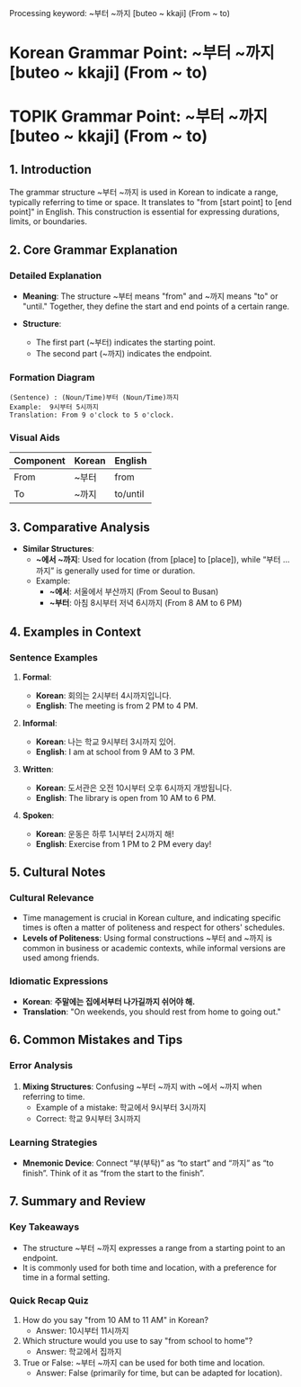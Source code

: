 Processing keyword: ~부터 ~까지 [buteo ~ kkaji] (From ~ to)
# Korean Grammar Point: ~부터 ~까지 [buteo ~ kkaji] (From ~ to)
# TOPIK Grammar Point: ~부터 ~까지 [buteo ~ kkaji] (From ~ to)
## 1. Introduction
The grammar structure ~부터 ~까지 is used in Korean to indicate a range, typically referring to time or space. It translates to "from [start point] to [end point]" in English. This construction is essential for expressing durations, limits, or boundaries.
## 2. Core Grammar Explanation
### Detailed Explanation
- **Meaning**: The structure ~부터 means "from" and ~까지 means "to" or "until." Together, they define the start and end points of a certain range.
  
- **Structure**: 
    - The first part (~부터) indicates the starting point.
    - The second part (~까지) indicates the endpoint.
  
### Formation Diagram
```
(Sentence) : (Noun/Time)부터 (Noun/Time)까지
Example:  9시부터 5시까지
Translation: From 9 o'clock to 5 o'clock.
```
### Visual Aids
| Component | Korean  | English              |
|-----------|---------|----------------------|
| From      | ~부터   | from                 |
| To        | ~까지   | to/until             |
## 3. Comparative Analysis
- **Similar Structures**:
    - **~에서 ~까지**: Used for location (from [place] to [place]), while “부터 ... 까지” is generally used for time or duration.
    - Example: 
        - **~에서**: 서울에서 부산까지 (From Seoul to Busan)
        - **~부터**: 아침 8시부터 저녁 6시까지 (From 8 AM to 6 PM)
## 4. Examples in Context
### Sentence Examples
1. **Formal**: 
   - **Korean**: 회의는 2시부터 4시까지입니다.
   - **English**: The meeting is from 2 PM to 4 PM.
   
2. **Informal**: 
   - **Korean**: 나는 학교 9시부터 3시까지 있어.
   - **English**: I am at school from 9 AM to 3 PM.
  
3. **Written**:
   - **Korean**: 도서관은 오전 10시부터 오후 6시까지 개방됩니다.
   - **English**: The library is open from 10 AM to 6 PM.
  
4. **Spoken**:
   - **Korean**: 운동은 하루 1시부터 2시까지 해!
   - **English**: Exercise from 1 PM to 2 PM every day!
## 5. Cultural Notes
### Cultural Relevance
- Time management is crucial in Korean culture, and indicating specific times is often a matter of politeness and respect for others' schedules. 
- **Levels of Politeness**: Using formal constructions ~부터 and ~까지 is common in business or academic contexts, while informal versions are used among friends.
### Idiomatic Expressions
- **Korean**: **주말에는 집에서부터 나가길까지 쉬어야 해.**
- **Translation**: "On weekends, you should rest from home to going out."
## 6. Common Mistakes and Tips
### Error Analysis
1. **Mixing Structures**: Confusing ~부터 ~까지 with ~에서 ~까지 when referring to time.
   - Example of a mistake: 학교에서 9시부터 3시까지 
   - Correct: 학교 9시부터 3시까지 
### Learning Strategies
- **Mnemonic Device**: Connect “부(부탁)” as “to start” and “까지” as “to finish”. Think of it as “from the start to the finish”.
  
## 7. Summary and Review
### Key Takeaways
- The structure ~부터 ~까지 expresses a range from a starting point to an endpoint.
- It is commonly used for both time and location, with a preference for time in a formal setting.
### Quick Recap Quiz
1. How do you say "from 10 AM to 11 AM" in Korean?
   - Answer: 10시부터 11시까지
2. Which structure would you use to say "from school to home"?
   - Answer: 학교에서 집까지
3. True or False: ~부터 ~까지 can be used for both time and location.
   - Answer: False (primarily for time, but can be adapted for location).
